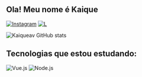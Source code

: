  ## Ola! Meu nome é Kaique
 [![Instagram](https://img.shields.io/badge/Instagram-E4405F?style=for-the-badge&logo=instagram&logoColor=white)](https://img.shields.io/badge/Instagram-E4405F?style=for-the-badge&logo=instagram&logoColor=white)
 [![L](https://img.shields.io/badge/LinkedIn-0077B5?style=for-the-badge&logo=linkedin&logoColor=white)](https://www.instagram.com/ogkaique/)

 ![Kaiqueav GitHub stats](https://github-readme-stats.vercel.app/api?username=Kaiqueav&show_icons=true&theme=gruvbox)

 ## Tecnologias que estou estudando:
 <div style=" display: inline_block">
   <img aling="center" alt="Vue.js" src="https://img.shields.io/badge/Vue.js-35495E?style=for-the-badge&logo=vue.js&logoColor=4FC08D">
   <img aling="center" alt="Node.js" src="https://img.shields.io/badge/Node.js-43853D?style=for-the-badge&logo=node.js&logoColor=white">
   
 </div>
 

